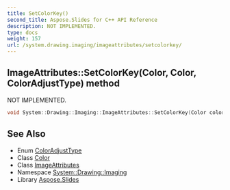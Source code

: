 ```yaml
---
title: SetColorKey()
second_title: Aspose.Slides for C++ API Reference
description: NOT IMPLEMENTED.
type: docs
weight: 157
url: /system.drawing.imaging/imageattributes/setcolorkey/
---
```

## ImageAttributes::SetColorKey(Color, Color, ColorAdjustType) method


NOT IMPLEMENTED.

```cpp
void System::Drawing::Imaging::ImageAttributes::SetColorKey(Color colorLow, Color colorHigh, ColorAdjustType type=ColorAdjustType::Default)
```


## See Also

* Enum [ColorAdjustType](../../coloradjusttype/)
* Class [Color](../../../system.drawing/color/)
* Class [ImageAttributes](../)
* Namespace [System::Drawing::Imaging](../../)
* Library [Aspose.Slides](../../../)